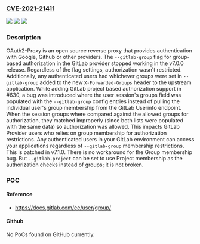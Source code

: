 ### [CVE-2021-21411](https://cve.mitre.org/cgi-bin/cvename.cgi?name=CVE-2021-21411)
![](https://img.shields.io/static/v1?label=Product&message=oauth2-proxy&color=blue)
![](https://img.shields.io/static/v1?label=Version&message=%3E%3D%207.0.0%2C%20%3C%207.1.0%20&color=brightgreen)
![](https://img.shields.io/static/v1?label=Vulnerability&message=CWE-863%20Incorrect%20Authorization&color=brightgreen)

### Description

OAuth2-Proxy is an open source reverse proxy that provides authentication with Google, Github or other providers. The `--gitlab-group` flag for group-based authorization in the GitLab provider stopped working in the v7.0.0 release. Regardless of the flag settings, authorization wasn't restricted. Additionally, any authenticated users had whichever groups were set in `--gitlab-group` added to the new `X-Forwarded-Groups` header to the upstream application. While adding GitLab project based authorization support in #630, a bug was introduced where the user session's groups field was populated with the `--gitlab-group` config entries instead of pulling the individual user's group membership from the GitLab Userinfo endpoint. When the session groups where compared against the allowed groups for authorization, they matched improperly (since both lists were populated with the same data) so authorization was allowed. This impacts GitLab Provider users who relies on group membership for authorization restrictions. Any authenticated users in your GitLab environment can access your applications regardless of `--gitlab-group` membership restrictions. This is patched in v7.1.0. There is no workaround for the Group membership bug. But `--gitlab-project` can be set to use Project membership as the authorization checks instead of groups; it is not broken.

### POC

#### Reference
- https://docs.gitlab.com/ee/user/group/

#### Github
No PoCs found on GitHub currently.

